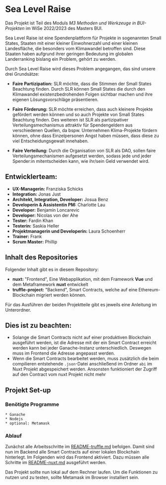 # Sea Level Raise
Das Projekt ist Teil des Moduls _M3 Methoden und Werkzeuge in BUI-Projekten_ im WiSe 2022/2023 des Masters BUI.

Sea Level Raise ist eine Spendenplattform für Projekte in sogenannten Small States, Staaten mit einer kleiner Einwohnerzahl und einer kleinen Landesfläche, die besonders vom Klimawandel betroffen sind.
Diese Staaten haben aufgrund ihrer geringen Bedeutung im globalen Landerranking bislang ein Problem, gehört zu werden.

Durch Sea Level Raise wird dieses Problem angegangen, das sind unsere drei Grundsätze:

* __Faire Partizipation:__ SLR möchte, dass die Stimmen der Small States Beachtung finden. Durch SLR können Small States die durch den Klimawandel existenzbedrohenden Folgen sichtbar machen und ihre eigenen Lösungsvorschläge präsentieren.

* __Faire Förderung:__ SLR möchte erreichen, dass auch kleinere Projekte gefördert werden können und so auch Projekte von Small States Beachtung finden. Des weiteren ist SLR als partizipativer Verteilungsmechanismus attraktiv für Spendengeldern aus verschiedenen Quellen, da bspw. Unternehmen Klima-Projekte fördern können, ohne dass Einzelpersonen Angst haben müssen, dass diese zu viel Entscheidungsgewalt innehaben.

* __Faire Verteilung:__ Durch die Organisation von SLR als DAO, sollen faire Verteilungsmechanismen aufgesetzt werden, sodass jede und jeder Spender:in mitentscheiden kann, wie ihr/sein Geld verwendet wird.

## Entwicklerteam:
* __UX-Managerin:__ Franziska Schicks
* __Integration:__ Jonas Just
* __Architekt, Integration, Developer:__ Josua Benz
* __Developerin & Assistentin PM:__ Charlotte Lau
* __Developer:__ Benjamin Loncarevic
* __Developer:__ Nicolas von der Ahe
* __Tester:__ Fardin Khan
* __Testerin:__ Saskia Heller
* __Projektmanagerin und Developerin:__ Laura Schoenherr
* __Trainer:__ Frank
* __Scrum Master:__ Phillip

## Inhalt des Repositories
Folgender Inhalt gibt es in diesem Repository:
* __nuxt:__ "Frontend", Eine Webapplikation, mit dem Framework __Vue__ und dem Metaframework __nuxt__ entwickelt
* __truffle-project:__ "Backend", Smart Contracts, welche auf eine Ethereum-Blockchain migriert werden können.

Für das Ausführen der beiden Projektteile gibt es jeweils eine Anleitung im Unterordner.

## Dies ist zu beachten:
* Solange die Smart Contracts nicht auf einer produktiven Blockchain ausgeführt werden, ist die Adresse mit der ein Smart Contract erreicht werden kann bei jeder Ganache-Instanz unterschiedlich. Deswegen muss im Frontend die Adresse angepasst werden.
* Wenn die Smart Contracts bearbeitet werden, muss zusätzlich die beim compilieren entstehende `.json`-Datei anschließend im Ordner `abi` im Nuxt Projekt abgespeichert werden. Ansonsten funktioniert der Zugriff auf den Contract vom nuxt Projekt nicht mehr

## Projekt Set-up
 
 ### Benötigte Programme 
    * Ganache
    * Nodejs
    * optional: Metamask
 
 ### Ablauf
 Zunächst alle Arbeitsschritte im 
 [README-truffle.md](./truffle-project/README-truffle.md#smart-contract-lokal-auf-blockchain-ausführen)
 befolgen. Damit sind nun im Backend alle Smart Contracts auf einer lokalen Blockchain hinterlegt. 
 Im Folgenden wird das Frontend aktiviert. Dazu müssen alle Schritte 
 im [README-nuxt.md](./nuxt/README-nuxt.md#How-to-start-the-nuxt-project-on-your-localhost) ausgeführt werden.

Das Projekt sollte nun lokal auf dem Rechner laufen. 
Um die Funktionen zu nutzen und zu testen,
sollte Metamask im Browser installiert sein.
